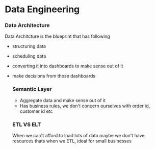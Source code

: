 # Data Engineering

### Data Architecture

Data Architcture is the blueprint that has following
- structuring data
- scheduling data
- converting it into dashboards to make sense out of it
- make decisions from those dashboards


  ### Semantic Layer

  - Aggregate data and make sense out of it
  - Has business rules, we don't concern ourselves with order id, customer id etc
 
  ### ETL VS ELT

  When we can't afford to load lots of data maybe we don't have resources thats when we ETL, ideal for small businesses


  

